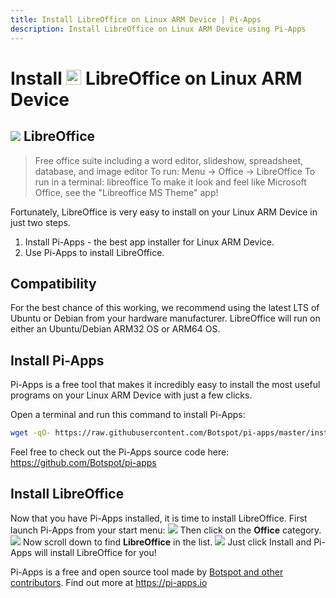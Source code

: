 ```yaml
---
title: Install LibreOffice on Linux ARM Device | Pi-Apps
description: Install LibreOffice on Linux ARM Device using Pi-Apps
---
```

<div class="simple-install-content content">

# Install <img src="/img/app-icons/LibreOffice/icon-64.png" height=24> LibreOffice on Linux ARM Device

## <img src="/img/app-icons/LibreOffice/icon-64.png"> LibreOffice
> Free office suite including a word editor, slideshow, spreadsheet, database, and image editor
> To run: Menu -> Office -> LibreOffice
> To run in a terminal: libreoffice
> To make it look and feel like Microsoft Office, see the "Libreoffice MS Theme" app!

Fortunately, LibreOffice is very easy to install on your Linux ARM Device in just two steps.
1. Install Pi-Apps - the best app installer for Linux ARM Device.
2. Use Pi-Apps to install LibreOffice.
</div>
<div class="simple-install-content content">

## Compatibility
For the best chance of this working, we recommend using the latest LTS of Ubuntu or Debian from your hardware manufacturer.
LibreOffice will run on either an Ubuntu/Debian ARM32 OS or ARM64 OS.
</div>
<div class="simple-install-content content">

## Install Pi-Apps

Pi-Apps is a free tool that makes it incredibly easy to install the most useful programs on your Linux ARM Device with just a few clicks.

Open a terminal and run this command to install Pi-Apps:
```bash
wget -qO- https://raw.githubusercontent.com/Botspot/pi-apps/master/install | bash
```
Feel free to check out the Pi-Apps source code here: https://github.com/Botspot/pi-apps
</div>
<div class="simple-install-content content">

## Install LibreOffice

Now that you have Pi-Apps installed, it is time to install LibreOffice.
First launch Pi-Apps from your start menu:
<img src="/img/start-menu.png">
Then click on the <b>Office</b> category.
<img src="/img/category-selections/Office.png">
Now scroll down to find <b>LibreOffice</b> in the list.
<img src="/img/app-icons/LibreOffice/app-selection.png">
Just click Install and Pi-Apps will install LibreOffice for you!
</div>
<div class="simple-install-content content">

Pi-Apps is a free and open source tool made by [Botspot and other contributors](/about/#contributors). Find out more at https://pi-apps.io
</div>

